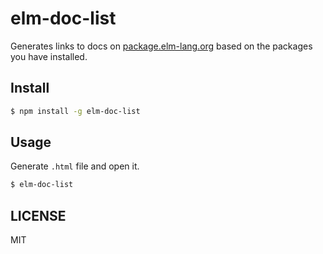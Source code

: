 elm-doc-list
====

Generates links to docs on [package.elm-lang.org](http://package.elm-lang.org) based on the packages you have installed.

## Install

```sh
$ npm install -g elm-doc-list
```

## Usage

Generate `.html` file and open it.

```sh
$ elm-doc-list
```

## LICENSE

MIT
